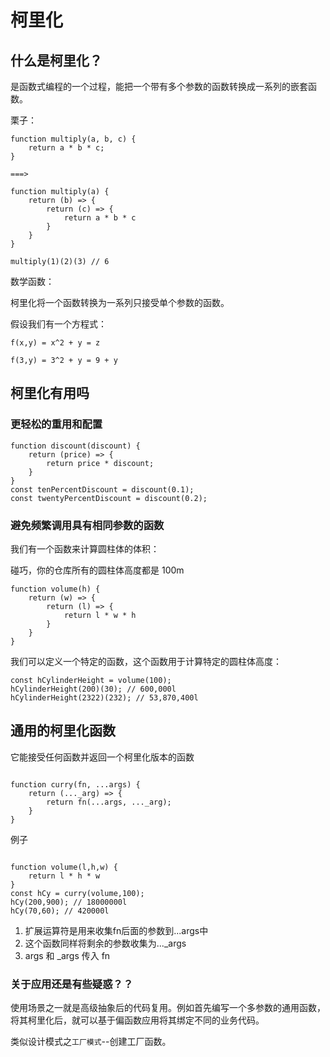 # 柯里化


## 什么是柯里化？
是函数式编程的一个过程，能把一个带有多个参数的函数转换成一系列的嵌套函数。

栗子：
```
function multiply(a, b, c) {
    return a * b * c;
}

===>

function multiply(a) {
    return (b) => {
        return (c) => {
            return a * b * c
        }
    }
}

multiply(1)(2)(3) // 6

```
数学函数：

柯里化将一个函数转换为一系列只接受单个参数的函数。

假设我们有一个方程式：

```
f(x,y) = x^2 + y = z

f(3,y) = 3^2 + y = 9 + y

```

## 柯里化有用吗


### 更轻松的重用和配置

```
function discount(discount) {
    return (price) => {
        return price * discount;
    }
}
const tenPercentDiscount = discount(0.1);
const twentyPercentDiscount = discount(0.2);
```

### 避免频繁调用具有相同参数的函数

我们有一个函数来计算圆柱体的体积： 

碰巧，你的仓库所有的圆柱体高度都是 100m 

```
function volume(h) {
    return (w) => {
        return (l) => {
            return l * w * h
        }
    }
}
```
我们可以定义一个特定的函数，这个函数用于计算特定的圆柱体高度：

```
const hCylinderHeight = volume(100);
hCylinderHeight(200)(30); // 600,000l
hCylinderHeight(2322)(232); // 53,870,400l
```


## 通用的柯里化函数

它能接受任何函数并返回一个柯里化版本的函数
```

function curry(fn, ...args) {
    return (..._arg) => {
        return fn(...args, ..._arg);
    }
}
```

例子

```

function volume(l,h,w) {
    return l * h * w
}
const hCy = curry(volume,100);
hCy(200,900); // 18000000l
hCy(70,60); // 420000l

```

1. 扩展运算符是用来收集fn后面的参数到...args中
2. 这个函数同样将剩余的参数收集为..._args 
3. args 和 _args 传入 fn

### 关于应用还是有些疑惑？？
使用场景之一就是高级抽象后的代码复用。例如首先编写一个多参数的通用函数，将其柯里化后，就可以基于偏函数应用将其绑定不同的业务代码。

类似设计模式之`工厂模式`--创建工厂函数。
